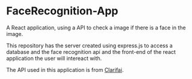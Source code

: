 # FaceRecognition-App


A React application, using a API to check a image if there is a face in the image.

This repository has the server created using express.js to access a database and the face recognition api 
and the front-end of the react application the user will intereact with.

The API used in this application is from [Clarifai](https://clarifai.com/).

